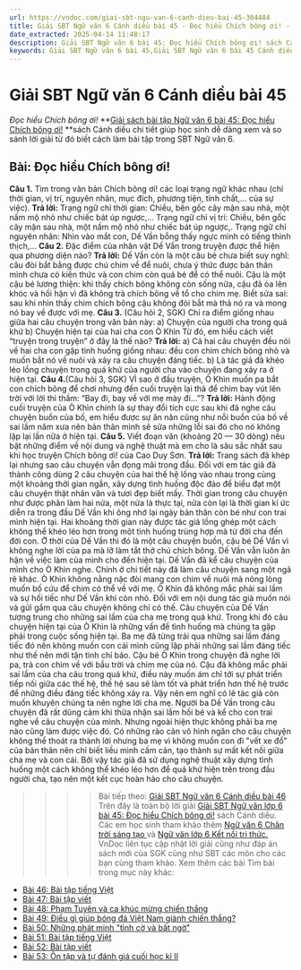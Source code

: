 ```yaml
---
url: https://vndoc.com/giai-sbt-ngu-van-6-canh-dieu-bai-45-304484
title: Giải SBT Ngữ văn 6 Cánh diều bài 45 - Đọc hiểu Chích bông ơi! - VnDoc.com
date_extracted: 2025-04-14 11:48:17
description: Giải SBT Ngữ văn 6 bài 45: Đọc hiểu Chích bông ơi! sách Cánh diều được VnDoc sưu tầm và tổng hợp gồm có đáp án chi tiết cho các bạn cùng tham khảo.
keywords: Giải SBT Ngữ văn 6 bài 45,Giải SBT Ngữ văn 6 bài 45 Cánh diều,Giải sách bài tập Ngữ văn CD lớp 6,Ngữ văn lớp 6 Cánh diều,giải bài tập ngữ văn lớp 6,bài Đọc hiểu Chích bông ơi!,soạn bài Ngữ văn 6 Cánh diều,ôn tập Ngữ văn 6
---
```


# Giải SBT Ngữ văn 6 Cánh diều bài 45
 _Đọc hiểu Chích bông ơi\!_
**[Giải sách bài tập Ngữ văn 6 bài 45: Đọc hiểu Chích bông ơi\!](<https://vndoc.com/giai-sbt-ngu-van-6-canh-dieu-bai-45-304484>) **sách Cánh diều chi tiết giúp học sinh dễ dàng xem và so sánh lời giải từ đó biết cách làm bài tập trong SBT Ngữ văn 6.
## Bài: Đọc hiểu Chích bông ơi\!
**Câu 1.** Tìm trong văn bản Chích bông ơi\! các loại trạng ngữ khác nhau \(chỉ thời gian, vị trí, nguyên nhân, mục đích, phương tiện, tính chất,... của sự việc\).
**Trả lời:**
Trạng ngữ chỉ thời gian: Chiều, bên gốc cây mận sau nhà, một nấm mộ nhỏ như chiếc bát úp ngược,...
Trạng ngữ chỉ vị trí: Chiều, bên gốc cây mận sau nhà, một nấm mộ nhỏ như chiếc bát úp ngược,.
Trạng ngữ chỉ nguyên nhân: Nhìn vào mắt con, Dế Vần bỗng thấy ngực mình có tiếng thình thịch,...
**Câu 2.** Đặc điểm của nhân vật Dế Vần trong truyện được thể hiện qua phương diện nào?
**Trả lời:**
Dế Vần còn là một câu bé chưa biết suy nghĩ: câu đòi bắt bằng được chú chim về để nuôi, chưa ý thức được bản thân mình chưa có kiến thức và con chim còn quá bé để có thể nuôi.
Cậu là một cậu bé lương thiện: khi thấy chích bông không còn sống nữa, cậu đã òa lên khóc và hối hận vì đã không trả chích bông về tổ cho chim mẹ.
Biết sửa sai: sau khi nhìn thấy chim chích bông cậu không đòi bắt mà thả nó ra và mong nó bay về được với mẹ.
**Câu 3.** \(Câu hỏi 2, SGK\) Chỉ ra điểm giống nhau giữa hai câu chuyện trong văn bản này:
a\) Chuyện của người cha trong quá khứ
b\) Chuyện hiện tại của hai cha con Ò Khìn
Từ đó, em hiểu cách viết “truyện trong truyện” ở đây là thế nào?
**Trả lời:**
a\) Cả hai câu chuyện đều nói về hai cha con gặp tình huống giống nhau: đều con chim chích bông nhỏ và muốn bắt nó về nuôi và xảy ra câu chuyện đáng tiếc.
b\) Là tác giả đã khéo léo lồng chuyện trong quá khứ của người cha vào chuyện đang xảy ra ở hiện tại.
**Câu 4.**\(Câu hỏi 3, SGK\) VÌ sao ở đầu truyện, Ò Khìn muốn pa bắt con chích bông để chơi nhưng đến cuối truyện lại thả để chim bay vút lên trời với lời thì thầm: “Bay đi, bay về với mẹ mày đi...”?
**Trả lời:**
Hành động cuối truyện của Ò Khìn chính là sự thay đổi tích cực sau khi đã nghe câu chuyện buồn của bố, em hiểu được sự ăn năn cũng như nỗi buồn của bố về sai lầm năm xưa nên bản thân mình sẽ sửa những lỗi sai đó cho nó không lặp lại lần nữa ở hiện tại.
**Câu 5.** Viết đoạn văn \(khoảng 20 — 30 dòng\) nêu bật những điểm về nội dung và nghệ thuật mà em cho là sâu sắc nhất sau khi học truyện Chích bông ơi\! của Cao Duy Sơn.
**Trả lời:**
Trang sách đã khép lại nhưng sao câu chuyện vẫn đọng mãi trong đầu. Đối với em tác giả đã thành công dùng 2 câu chuyện của hai thế hệ lồng vào nhau trong cùng một khoảng thời gian ngắn, xây dựng tình huống độc đáo để biểu đạt một câu chuyện thật nhân văn và tươi đẹp biết mấy. Thời gian trong câu chuyện như được phân làm hai nửa, một nửa là thực tại, nửa còn lại là thời gian kí ức diễn ra trong đầu Dế Vần khi ông nhớ lại ngày bản thân còn bé như con trai mình hiện tại. Hai khoảng thời gian này được tác giả lồng ghép một cách không thể khéo léo hơn trong một tình huống trùng hợp mà từ đời cha đến đời con. Ở thời của Dế Vần thì đó là một câu chuyện buồn, cậu bé Dế Vần vì không nghe lời của pa mà lỡ làm tắt thở chú chích bông. Dế Vần vẫn luôn ân hận về việc làm của mình cho đến hiện tại. Dế Vần đã kể câu chuyện của mình cho Ò Khìn nghe. Chính ở chi tiết này đã làm câu chuyện sang một ngã rẽ khác. Ò Khin không nằng nặc đòi mang con chim về nuôi mà nóng lòng muốn bố cứu để chim có thể về với mẹ. Ò Khìn đã không mắc phải sai lầm và sự hối tiếc như Dế Vần khi còn nhỏ. Đối với em nội dung tác giả muốn nói và gửi gắm qua câu chuyện không chỉ có thế. Câu chuyện của Dế Vần tượng trung cho những sai lầm của cha mẹ trong quá khứ. Trong khi đó câu chuyện hiện tại của Ò Khìn là những vấn đề tình huống mà chúng ta gặp phải trong cuộc sống hiện tại. Ba mẹ đã từng trải qua những sai lầm đáng tiếc đó nên không muốn con cái mình cũng lặp phải những sai lầm đáng tiếc như thế nên mới tận tình chỉ bảo. Cậu bé Ò Khìn trong chuyện đã nghe lời pa, trả con chim về với bầu trời và chim mẹ của nó. Cậu đã không mắc phải sai lầm của cha câu trong quá khứ, điều này muốn ám chỉ tới sự phát triển tiếp nối giữa các thế hệ, thế hệ sau sẽ làm tốt và phát triển hơn thế hệ trước để những điều đáng tiếc không xảy ra. Vậy nên em nghĩ có lẽ tác giả còn muốn khuyên chúng ta nên nghe lời cha mẹ. Người ba Dế Vần trong câu chuyện đã rất dũng cảm khi thừa nhận sai lầm hồi bé và kể cho con trai nghe về câu chuyện của mình. Nhưng ngoài hiện thực không phải ba mẹ nào cũng làm được việc đó. Có những rào cản vô hình ngăn cho câu chuyện không thể thoát ra thành lời nhưng ba mẹ vì không muốn con đi "vết xe đổ" của bản thân nên chỉ biết liều mình cấm cản, tạo thành sự mất kết nối giữa cha mẹ và con cái. Bởi vậy tác giả đã sử dụng nghệ thuật xây dựng tình huống một cách không thể khéo léo hơn để quá khứ hiện trên trong đầu người cha, tạo nên một kết cục hoàn hảo cho câu chuyện.
>>>> Bài tiếp theo: [Giải SBT Ngữ văn 6 Cánh diều bài 46](<https://vndoc.com/giai-sbt-ngu-van-6-canh-dieu-bai-46-304486>)
Trên đây là toàn bộ lời giải [Giải SBT Ngữ văn lớp 6 bài 45: Đọc hiểu Chích bông ơi\!](<https://vndoc.com/giai-sbt-ngu-van-6-canh-dieu-bai-45-304484>) sách Cánh diều. Các em học sinh tham khảo thêm [Ngữ văn 6 Chân trời sáng tạo ](<https://vndoc.com/ngu-van-6-sach-chan-troi-sang-tao>)và [Ngữ văn lớp 6 Kết nối tri thức.](<https://vndoc.com/mon-ngu-van-lop6>) VnDoc liên tục cập nhật lời giải cũng như đáp án sách mới của SGK cũng như SBT các môn cho các bạn cùng tham khảo.
Xem thêm các bài Tìm bài trong mục này khác:
  * [Bài 46: Bài tập tiếng Việt](</giai-sbt-ngu-van-6-canh-dieu-bai-46-304486>)
  * [Bài 47: Bài tập viết](</giai-sbt-ngu-van-6-canh-dieu-bai-47-304491>)
  * [Bài 48: Phạm Tuyên và ca khúc mừng chiến thắng](</giai-sbt-ngu-van-6-canh-dieu-bai-48-304492>)
  * [Bài 49: Điều gì giúp bóng đá Việt Nam giành chiến thắng?](</giai-sbt-ngu-van-6-canh-dieu-bai-49-304508>)
  * [Bài 50: Những phát minh "tình cờ và bất ngờ"](</giai-sbt-ngu-van-6-canh-dieu-bai-50-304510>)
  * [Bài 51: Bài tập tiếng Việt](</giai-sbt-ngu-van-6-canh-dieu-bai-51-304513>)
  * [Bài 52: Bài tập viết](</giai-sbt-ngu-van-6-canh-dieu-bai-52-304515>)
  * [Bài 53: Ôn tập và tự đánh giá cuối học kì II](</giai-sbt-ngu-van-6-canh-dieu-bai-53-304516>)

